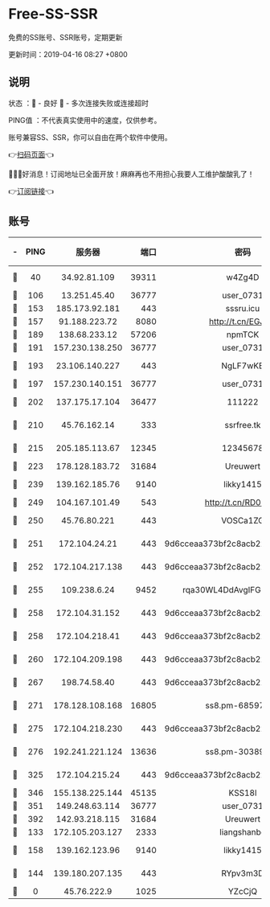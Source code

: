 # Free-SS-SSR

免费的SS账号、SSR账号，定期更新

更新时间：2019-04-16 08:27 +0800

## 说明

状态     ：🙂 - 良好 🙁 - 多次连接失败或连接超时

PING值   ：不代表真实使用中的速度，仅供参考。

账号兼容SS、SSR，你可以自由在两个软件中使用。

👉[扫码页面](https://liesauer.github.io/Free-SS-SSR/)👈

🎉🎉🎉好消息！订阅地址已全面开放！麻麻再也不用担心我要人工维护酸酸乳了！

👉[订阅链接](https://www.liesauer.net/yogurt/subscribe?ACCESS_TOKEN=DAYxR3mMaZAsaqUb)👈

## 账号

|-|PING|服务器|端口|密码|加密方式|区域|
|:----:|:----:|:-----:|-----:|:----:|:----:|:----:|
|🙂|40|34.92.81.109|39311|w4Zg4D|chacha20-ietf|US|
|🙂|106|13.251.45.40|36777|user_0731|chacha20|SG|
|🙂|153|185.173.92.181|443|sssru.icu|rc4-md5|RU|
|🙂|157|91.188.223.72|8080|http://t.cn/EGJIyrl|rc4-md5|RU|
|🙂|189|138.68.233.12|57206|npmTCK|rc4-md5|US|
|🙂|191|157.230.138.250|36777|user_0731|chacha20|US|
|🙂|193|23.106.140.227|443|NgLF7wKB|aes-256-cfb|US|
|🙂|197|157.230.140.151|36777|user_0731|chacha20|US|
|🙂|202|137.175.17.104|36477|111222|aes-256-cfb|US|
|🙂|210|45.76.162.14|333|ssrfree.tk|aes-256-cfb|SG|
|🙂|215|205.185.113.67|12345|12345678|aes-256-cfb|US|
|🙂|223|178.128.183.72|31684|Ureuwert|chacha20|US|
|🙂|239|139.162.185.76|9140|likky1415|aes-256-cfb|DE|
|🙂|249|104.167.101.49|543|http://t.cn/RD0D7sx|rc4-md5|CA|
|🙂|250|45.76.80.221|443|VOSCa1ZG|aes-256-cfb|DE|
|🙂|251|172.104.24.21|443|9d6cceaa373bf2c8acb22e60b6a58be6|aes-256-cfb|US|
|🙂|252|172.104.217.138|443|9d6cceaa373bf2c8acb22e60b6a58be6|aes-256-cfb|US|
|🙂|255|109.238.6.24|9452|rqa30WL4DdAvgIFG6Fs3znzTa|aes-256-cfb|FR|
|🙂|258|172.104.31.152|443|9d6cceaa373bf2c8acb22e60b6a58be6|aes-256-cfb|US|
|🙂|258|172.104.218.41|443|9d6cceaa373bf2c8acb22e60b6a58be6|aes-256-cfb|US|
|🙂|260|172.104.209.198|443|9d6cceaa373bf2c8acb22e60b6a58be6|aes-256-cfb|US|
|🙂|267|198.74.58.40|443|9d6cceaa373bf2c8acb22e60b6a58be6|aes-256-cfb|US|
|🙂|271|178.128.108.168|16805|ss8.pm-68597133|aes-256-cfb|SG|
|🙂|275|172.104.218.230|443|9d6cceaa373bf2c8acb22e60b6a58be6|aes-256-cfb|US|
|🙂|276|192.241.221.124|13636|ss8.pm-30389881|aes-256-cfb|US|
|🙂|325|172.104.215.24|443|9d6cceaa373bf2c8acb22e60b6a58be6|aes-256-cfb|US|
|🙂|346|155.138.225.144|45135|KSS18l|rc4-md5|US|
|🙂|351|149.248.63.114|36777|user_0731|chacha20|CA|
|🙂|392|142.93.218.115|31684|Ureuwert|chacha20|IN|
|🙂|133|172.105.203.127|2333|liangshanbo|chacha20|JP|
|🙂|158|139.162.123.96|9140|likky1415|aes-256-cfb|JP|
|🙁|144|139.180.207.135|443|RYpv3m3D|aes-256-cfb|JP|
|🙁|0|45.76.222.9|1025|YZcCjQ|rc4-md5|JP|

